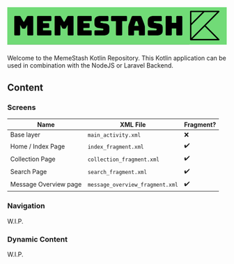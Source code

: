 ![MemeStash Logo](./markdown/logo.png)
---

Welcome to the MemeStash Kotlin Repository. This Kotlin application can be used in combination with the NodeJS or Laravel Backend.

## Content
### Screens
|Name|XML File|Fragment?|
|---|---|---|
|Base layer|`main_activity.xml`|❌|
|Home / Index Page |`index_fragment.xml`|✔️|
|Collection Page|`collection_fragment.xml`|✔️|
|Search Page|`search_fragment.xml`|✔️|
|Message Overview page|`message_overview_fragment.xml`|✔️|
### Navigation
W.I.P.

### Dynamic Content
W.I.P.